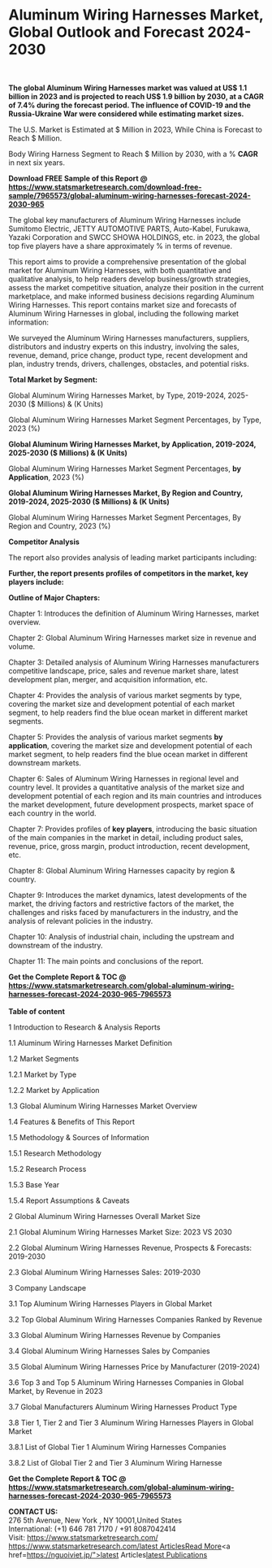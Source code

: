 <h1>Aluminum Wiring Harnesses Market, Global Outlook and Forecast 2024-2030</h1><br/><p><strong>The global Aluminum Wiring Harnesses market was valued at US$ 1.1 billion in 2023 and is projected to reach US$ 1.9 billion by 2030, at a <strong>CAGR</strong> of 7.4% during the forecast period. The influence of COVID-19 and the Russia-Ukraine War were considered while estimating market sizes.</strong></p><p>The U.S. Market is Estimated at $ Million in 2023, While China is Forecast to Reach $ Million.</p><p>Body Wiring Harness Segment to Reach $ Million by 2030, with a % <strong>CAGR</strong> in next six years.</p><p><strong>Download FREE Sample of this Report @ <a href="https://www.statsmarketresearch.com/download-free-sample/7965573/global-aluminum-wiring-harnesses-forecast-2024-2030-965">https://www.statsmarketresearch.com/download-free-sample/7965573/global-aluminum-wiring-harnesses-forecast-2024-2030-965</a></strong></p><p>The global key manufacturers of Aluminum Wiring Harnesses include Sumitomo Electric, JETTY AUTOMOTIVE PARTS, Auto-Kabel, Furukawa, Yazaki Corporation and SWCC SHOWA HOLDINGS, etc. in 2023, the global top five players have a share approximately % in terms of revenue.</p><p>This report aims to provide a comprehensive presentation of the global market for Aluminum Wiring Harnesses, with both quantitative and qualitative analysis, to help readers develop business/growth strategies, assess the market competitive situation, analyze their position in the current marketplace, and make informed business decisions regarding Aluminum Wiring Harnesses. This report contains market size and forecasts of Aluminum Wiring Harnesses in global, including the following market information:</p><p>We surveyed the Aluminum Wiring Harnesses manufacturers, suppliers, distributors and industry experts on this industry, involving the sales, revenue, demand, price change, product type, recent development and plan, industry trends, drivers, challenges, obstacles, and potential risks.</p><p><strong>Total Market by Segment:</strong></p><p>Global Aluminum Wiring Harnesses Market, by Type, 2019-2024, 2025-2030 ($ Millions) & (K Units)</p><p>Global Aluminum Wiring Harnesses Market Segment Percentages, by Type, 2023 (%)</p><p><strong>Global Aluminum Wiring Harnesses Market, <strong>by Application</strong>, 2019-2024, 2025-2030 ($ Millions) & (K Units)</strong></p><p>Global Aluminum Wiring Harnesses Market Segment Percentages, <strong>by Application</strong>, 2023 (%)</p><p><strong>Global Aluminum Wiring Harnesses Market, By Region and Country, 2019-2024, 2025-2030 ($ Millions) & (K Units)</strong></p><p>Global Aluminum Wiring Harnesses Market Segment Percentages, By Region and Country, 2023 (%)</p><p><strong>Competitor Analysis</strong></p><p>The report also provides analysis of leading market participants including:</p><p><strong>Further, the report presents profiles of competitors in the market, <strong>key players</strong> include:</strong></p><p><strong>Outline of Major Chapters:</strong></p><p>Chapter 1: Introduces the definition of Aluminum Wiring Harnesses, market overview.</p><p>Chapter 2: Global Aluminum Wiring Harnesses market size in revenue and volume.</p><p>Chapter 3: Detailed analysis of Aluminum Wiring Harnesses manufacturers competitive landscape, price, sales and revenue market share, latest development plan, merger, and acquisition information, etc.</p><p>Chapter 4: Provides the analysis of various market segments by type, covering the market size and development potential of each market segment, to help readers find the blue ocean market in different market segments.</p><p>Chapter 5: Provides the analysis of various market segments <strong>by application</strong>, covering the market size and development potential of each market segment, to help readers find the blue ocean market in different downstream markets.</p><p>Chapter 6: Sales of Aluminum Wiring Harnesses in regional level and country level. It provides a quantitative analysis of the market size and development potential of each region and its main countries and introduces the market development, future development prospects, market space of each country in the world.</p><p>Chapter 7: Provides profiles of <strong>key players</strong>, introducing the basic situation of the main companies in the market in detail, including product sales, revenue, price, gross margin, product introduction, recent development, etc.</p><p>Chapter 8: Global Aluminum Wiring Harnesses capacity by region & country.</p><p>Chapter 9: Introduces the market dynamics, latest developments of the market, the driving factors and restrictive factors of the market, the challenges and risks faced by manufacturers in the industry, and the analysis of relevant policies in the industry.</p><p>Chapter 10: Analysis of industrial chain, including the upstream and downstream of the industry.</p><p>Chapter 11: The main points and conclusions of the report.</p><div><b>Get the Complete Report & TOC @ <a href="https://www.statsmarketresearch.com/global-aluminum-wiring-harnesses-forecast-2024-2030-965-7965573">https://www.statsmarketresearch.com/global-aluminum-wiring-harnesses-forecast-2024-2030-965-7965573</a></b></div><br><b>Table of content</b><p>1 Introduction to Research & Analysis Reports<br />
 
  1.1 Aluminum Wiring Harnesses Market Definition<br />
 
  1.2 Market Segments<br />
 
  1.2.1 Market by Type<br />
 
  1.2.2 Market by Application<br />
 
  1.3 Global Aluminum Wiring Harnesses Market Overview<br />
 
  1.4 Features & Benefits of This Report<br />
 
  1.5 Methodology & Sources of Information<br />
 
  1.5.1 Research Methodology<br />
 
  1.5.2 Research Process<br />
 
  1.5.3 Base Year<br />
 
  1.5.4 Report Assumptions & Caveats<br />
 
 2 Global Aluminum Wiring Harnesses Overall Market Size<br />
 
  2.1 Global Aluminum Wiring Harnesses Market Size: 2023 VS 2030<br />
 
  2.2 Global Aluminum Wiring Harnesses Revenue, Prospects & Forecasts: 2019-2030<br />
 
  2.3 Global Aluminum Wiring Harnesses Sales: 2019-2030<br />
 
 3 Company Landscape<br />
 
  3.1 Top Aluminum Wiring Harnesses Players in Global Market<br />
 
  3.2 Top Global Aluminum Wiring Harnesses Companies Ranked by Revenue<br />
 
  3.3 Global Aluminum Wiring Harnesses Revenue by Companies<br />
 
  3.4 Global Aluminum Wiring Harnesses Sales by Companies<br />
 
  3.5 Global Aluminum Wiring Harnesses Price by Manufacturer (2019-2024)<br />
 
  3.6 Top 3 and Top 5 Aluminum Wiring Harnesses Companies in Global Market, by Revenue in 2023<br />
 
  3.7 Global Manufacturers Aluminum Wiring Harnesses Product Type<br />
 
  3.8 Tier 1, Tier 2 and Tier 3 Aluminum Wiring Harnesses Players in Global Market<br />
 
  3.8.1 List of Global Tier 1 Aluminum Wiring Harnesses Companies<br />
 
  3.8.2 List of Global Tier 2 and Tier 3 Aluminum Wiring Harnesse<br><div><b>Get the Complete Report & TOC @ <a href="https://www.statsmarketresearch.com/global-aluminum-wiring-harnesses-forecast-2024-2030-965-7965573">https://www.statsmarketresearch.com/global-aluminum-wiring-harnesses-forecast-2024-2030-965-7965573</a></b></div></p> <b>CONTACT US:</b><br>276 5th Avenue, New York , NY 10001,United States<br>International: (+1) 646 781 7170 / +91 8087042414<br>Visit: <a href="https://www.statsmarketresearch.com/">https://www.statsmarketresearch.com/</a><br><a href="https://gyeongbokgung.com">https://www.statsmarketresearch.com/</a><a href="https://hallyeomaritime.com">latest Articles</a><a href="https://jingwansa.com">Read More</a><a href=https://nguoiviet.jp/">latest Articles</a><a href="https://www.intelmarketresearch.com/">latest Publications</a>